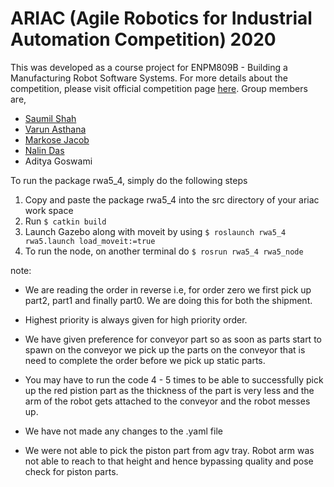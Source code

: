 # ARIAC (Agile Robotics for Industrial Automation Competition) 2020

This was developed as a course project for ENPM809B - Building a Manufacturing Robot Software Systems. For more details about the competition, please visit official competition page [here](https://www.nist.gov/el/intelligent-systems-division-73500/agile-robotics-industrial-automation-competition). Group members are,
* [Saumil Shah](https://github.com/SaumilShah66)
* [Varun Asthana](https://github.com/varunasthana92)
* [Markose Jacob](https://github.com/markosej11)
* [Nalin Das](https://github.com/nalindas9)
* Aditya Goswami

To run the package rwa5_4, simply do the following steps
1) Copy and paste the package rwa5_4 into the src directory of your ariac work space
2) Run 
	`$ catkin build` 
3) Launch Gazebo along with moveit by using 
	`$ roslaunch rwa5_4 rwa5.launch load_moveit:=true`
4) To run the node, on another terminal do
	`$ rosrun rwa5_4 rwa5_node`

note:
* We are reading the order in reverse i.e, for order zero we first pick up part2, part1 and finally part0. We are doing this for both the shipment.

* Highest priority is always given for high priority order. 

* We have given preference for conveyor part so as soon as parts start to spawn on the conveyor we pick up the parts on the conveyor that is need to complete the order before we pick up static parts. 

* You may have to run the code 4 - 5 times to be able to successfully pick up the red pistion part as the thickness of the part is very less and the arm of the robot gets attached to the conveyor and the robot messes up.

* We have not made any changes to the .yaml file

* We were not able to pick the piston part from agv tray. Robot arm was not able to reach to that height and hence bypassing quality and pose check for piston parts.



